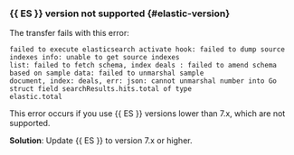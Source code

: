 ### {{ ES }} version not supported {#elastic-version}

The transfer fails with this error:

```text
failed to execute elasticsearch activate hook: failed to dump source indexes info: unable to get source indexes 
list: failed to fetch schema, index deals : failed to amend schema based on sample data: failed to unmarshal sample 
document, index: deals, err: json: cannot unmarshal number into Go struct field searchResults.hits.total of type 
elastic.total
```

This error occurs if you use {{ ES }} versions lower than 7.x, which are not supported.

**Solution**: Update {{ ES }} to version 7.x or higher.

